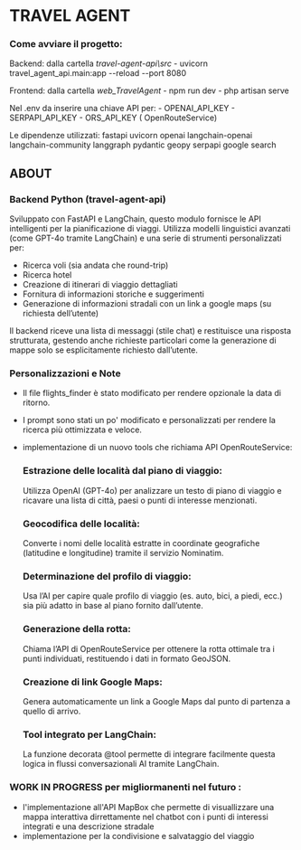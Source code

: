 # TRAVEL AGENT
### Come avviare il progetto: 
Backend: dalla cartella *travel-agent-api\src*
        - uvicorn travel_agent_api.main:app --reload --port 8080

Frontend: dalla cartella *web_TravelAgent*
    - npm run dev
    - php artisan serve

Nel .env da inserire una chiave API per: 
    - OPENAI_API_KEY
    - SERPAPI_API_KEY
    - ORS_API_KEY ( OpenRouteService)


Le dipendenze utilizzati:
    fastapi
    uvicorn
    openai
    langchain-openai
    langchain-community
    langgraph
    pydantic 
    geopy
    serpapi google search

## ABOUT
### Backend Python (travel-agent-api)
Sviluppato con FastAPI e LangChain, questo modulo fornisce le API intelligenti per la pianificazione di viaggi. Utilizza modelli linguistici avanzati (come GPT-4o tramite LangChain) e una serie di strumenti personalizzati per:
- Ricerca voli (sia andata che round-trip)
- Ricerca hotel
- Creazione di itinerari di viaggio dettagliati
- Fornitura di informazioni storiche e suggerimenti
- Generazione di informazioni stradali con un link a google maps (su richiesta dell’utente)

Il backend riceve una lista di messaggi (stile chat) e restituisce una risposta strutturata, gestendo anche richieste particolari come la generazione di mappe solo se esplicitamente richiesto dall’utente.

### Personalizzazioni e Note
- Il file flights_finder è stato modificato per rendere opzionale la data di ritorno.
- I prompt sono stati un po' modificato e personalizzati per rendere la ricerca più ottimizzata e veloce.

- implementazione di un nuovo tools che richiama API OpenRouteService: 
    ### Estrazione delle località dal piano di viaggio:
    Utilizza OpenAI (GPT-4o) per analizzare un testo di piano di viaggio e ricavare una lista di città, paesi o punti di interesse menzionati.

    ### Geocodifica delle località:
    Converte i nomi delle località estratte in coordinate geografiche (latitudine e longitudine) tramite il servizio Nominatim.

    ### Determinazione del profilo di viaggio:
    Usa l’AI per capire quale profilo di viaggio (es. auto, bici, a piedi, ecc.) sia più adatto in base al piano fornito dall’utente.

    ### Generazione della rotta:
    Chiama l’API di OpenRouteService per ottenere la rotta ottimale tra i punti individuati, restituendo i dati in formato GeoJSON.

    ### Creazione di link Google Maps:
    Genera automaticamente un link a Google Maps dal punto di partenza a quello di arrivo.


    ### Tool integrato per LangChain:
    La funzione decorata @tool permette di integrare facilmente questa logica in flussi conversazionali AI tramite LangChain.


### WORK IN PROGRESS per migliormanenti nel futuro : 
- l'implementazione all'API MapBox che permette di visuallizzare una mappa interattiva dirrettamente nel chatbot con i punti di interessi integrati e una descrizione stradale 
- implementazione per la condivisione e salvataggio del viaggio 


#
